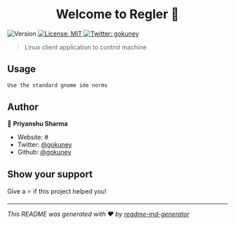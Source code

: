 <h1 align="center">Welcome to Regler 👋</h1>
<p>
  <img alt="Version" src="https://img.shields.io/badge/version-1.0.0-blue.svg?cacheSeconds=2592000" />
  <a href="#" target="_blank">
    <img alt="License: MIT" src="https://img.shields.io/badge/license-GPL-yellow.svg" />
  </a>
  <a href="https://twitter.com/gokuney" target="_blank">
    <img alt="Twitter: gokuney" src="https://img.shields.io/twitter/follow/gokuney.svg?style=social" />
  </a>
</p>

> Linux client application to control machine

## Usage

```sh
Use the standard gnome ide norms
```

## Author

👤 **Priyanshu Sharma**

* Website: #
* Twitter: [@gokuney](https://twitter.com/gokuney)
* Github: [@gokuney](https://github.com/gokuney)

## Show your support

Give a ⭐️ if this project helped you!

***
_This README was generated with ❤️ by [readme-md-generator](https://github.com/kefranabg/readme-md-generator)_
